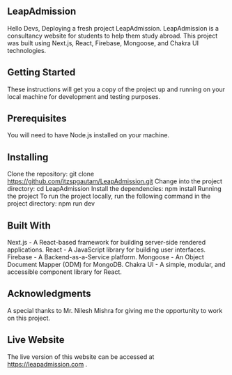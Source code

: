 ## LeapAdmission

Hello Devs,
Deploying a fresh project LeapAdmission.
LeapAdmission is a consultancy website for students to help them study abroad. This project was built using Next.js, React, Firebase, Mongoose, and Chakra UI technologies.

## Getting Started

These instructions will get you a copy of the project up and running on your local machine for development and testing purposes.

## Prerequisites

You will need to have Node.js installed on your machine.

## Installing

Clone the repository: git clone https://github.com/itzspgautam/LeapAdmission.git
Change into the project directory: cd LeapAdmission
Install the dependencies: npm install
Running the project
To run the project locally, run the following command in the project directory: npm run dev

## Built With

Next.js - A React-based framework for building server-side rendered applications.
React - A JavaScript library for building user interfaces.
Firebase - A Backend-as-a-Service platform.
Mongoose - An Object Document Mapper (ODM) for MongoDB.
Chakra UI - A simple, modular, and accessible component library for React.

## Acknowledgments

A special thanks to Mr. Nilesh Mishra for giving me the opportunity to work on this project.

## Live Website

The live version of this website can be accessed at https://leapadmission.com .
